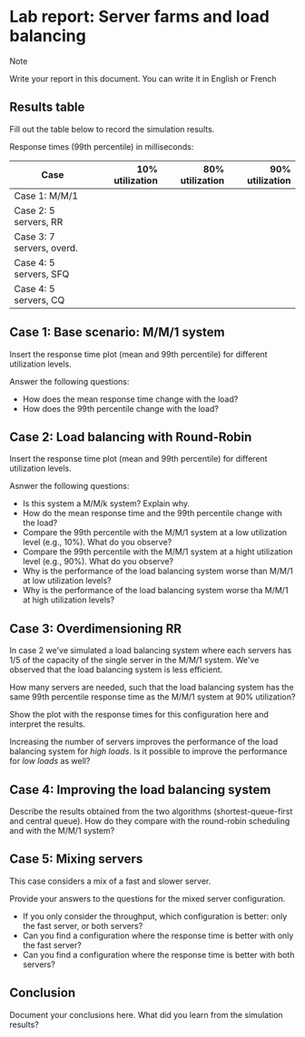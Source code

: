 Lab report: Server farms and load balancing
===========================================

> [!NOTE]
> Write your report in this document. You can write it in English or French

Results table
-------------

Fill out the table below to record the simulation results.

Response times (99th percentile) in milliseconds:

| Case                      | 10% utilization | 80% utilization | 90% utilization | 
|---------------------------|----------------:|----------------:|----------------:|
| Case 1: M/M/1             |                 |                 |                 |
| Case 2: 5 servers, RR     |                 |                 |                 |
| Case 3: 7 servers, overd. |                 |                 |                 |
| Case 4: 5 servers, SFQ    |                 |                 |                 |
| Case 4: 5 servers, CQ     |                 |                 |                 |



Case 1: Base scenario: M/M/1 system
-----------------------------------

Insert the response time plot (mean and 99th percentile) for different utilization levels.

Answer the following questions:

- How does the mean response time change with the load?
- How does the 99th percentile change with the load? 



Case 2: Load balancing with Round-Robin
---------------------------------------

Insert the response time plot (mean and 99th percentile) for different utilization levels.

Asnwer the following questions:

- Is this system a M/M/k system? Explain why.
- How do the mean response time and the 99th percentile change with the load?
- Compare the 99th percentile with the M/M/1 system at a low utilization level (e.g., 10%). What do you observe?
- Compare the 99th percentile with the M/M/1 system at a hight utilization level (e.g., 90%). What do you observe?
- Why is the performance of the load balancing system worse than M/M/1 at low utilization levels?
- Why is the performance of the load balancing system worse tha M/M/1 at high utilization levels?



Case 3: Overdimensioning RR
---------------------------

In case 2 we've simulated a load balancing system where each servers has 1/5 of the capacity of the single server in the M/M/1 system. We've observed that the load balancing system is less efficient.

How many servers are needed, such that the load balancing system has the same 99th percentile response time as the M/M/1 system at 90% utilization?

Show the plot with the response times for this configuration here and interpret the results.

Increasing the number of servers improves the performance of the load balancing system for *high loads*. Is it possible to improve the performance for *low loads* as well?



Case 4: Improving the load balancing system
------------------------------------------

Describe the results obtained from the two algorithms (shortest-queue-first and central queue). How do they compare with the round-robin scheduling and with the M/M/1 system?



Case 5: Mixing servers
----------------------

This case considers a mix of a fast and slower server. 

Provide your answers to the questions for the mixed server configuration.

- If you only consider the throughput, which configuration is better: only the fast server, or both servers?
- Can you find a configuration where the response time is better with only the fast server?
- Can you find a configuration where the response time is better with both servers?



Conclusion
----------

Document your conclusions here. What did you learn from the simulation results?
